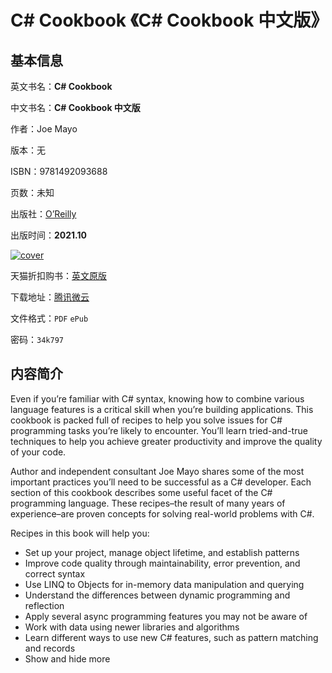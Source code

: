 # C# Cookbook 《C# Cookbook 中文版》

## 基本信息

英文书名：**C# Cookbook**

中文书名：**C# Cookbook 中文版**

作者：Joe Mayo

版本：无

ISBN：9781492093688

页数：未知

出版社：[O’Reilly](https://www.oreilly.com/library/view/c-cookbook/9781492093688/)

出版时间：**2021.10**

<a title="点击购买正版纸质图书" target="_blank" href="https://s.click.taobao.com/eelpIWu">
<img :src="$withBase('/images/csharp_cookbook.jpg')" alt="cover">
</a>

天猫折扣购书：[英文原版](https://s.click.taobao.com/eelpIWu)

下载地址：[腾讯微云](https://share.weiyun.com/vpBdAkVC)

文件格式：`PDF` `ePub`

密码：`34k797`

## 内容简介

Even if you’re familiar with C# syntax, knowing how to combine various language features is a critical skill when you’re building applications. This cookbook is packed full of recipes to help you solve issues for C# programming tasks you’re likely to encounter. You’ll learn tried-and-true techniques to help you achieve greater productivity and improve the quality of your code.

Author and independent consultant Joe Mayo shares some of the most important practices you’ll need to be successful as a C# developer. Each section of this cookbook describes some useful facet of the C# programming language. These recipes–the result of many years of experience–are proven concepts for solving real-world problems with C#.

Recipes in this book will help you:

- Set up your project, manage object lifetime, and establish patterns
- Improve code quality through maintainability, error prevention, and correct syntax
- Use LINQ to Objects for in-memory data manipulation and querying
- Understand the differences between dynamic programming and reflection
- Apply several async programming features you may not be aware of
- Work with data using newer libraries and algorithms
- Learn different ways to use new C# features, such as pattern matching and records
- Show and hide more
